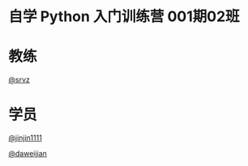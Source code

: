 # 自学 Python 入门训练营 001期02班

# 教练

[@srvz](https://github.com/srvz)

# 学员

[@jinjin1111](https://github.com/jinjin1111)

[@daweijian](https://github.com/daweijian)
